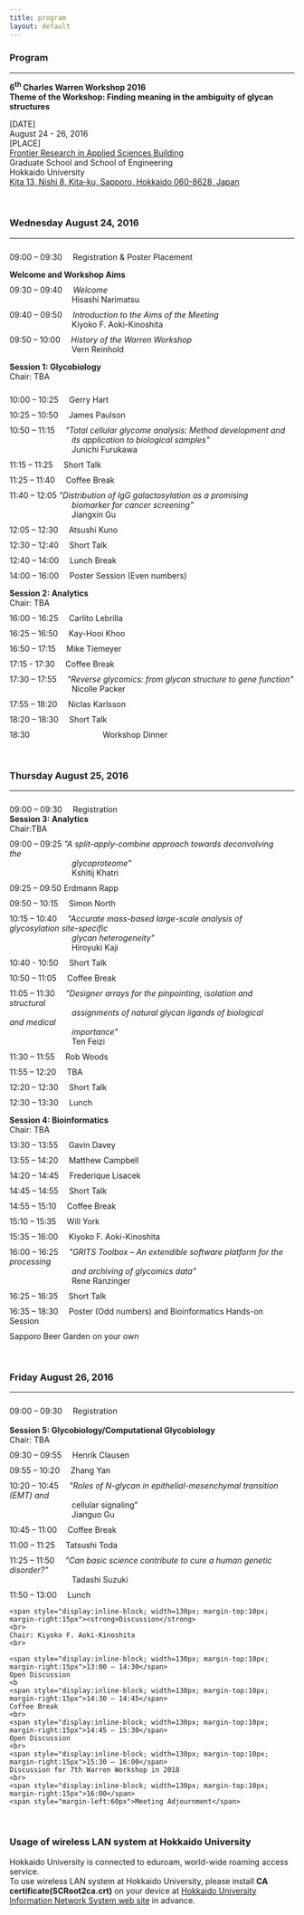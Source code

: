 ```yaml
---
title: program
layout: default
---
```

<!-- MAIN CONTENT -->
<div id="main_content_wrap" class="outer">
  <section id="main_content" class="inner">
<h3>Program</h3>
<hr>
<p><strong>6<sup>th</sup> Charles Warren Workshop 2016<br>
Theme of the Workshop: Finding meaning in the ambiguity of glycan structures</strong></p>
<p>[DATE]<br>
August 24 - 26, 2016<br>
[PLACE]<br>
<a href="http://www.oia.hokudai.ac.jp/maps/?p=sapporo">Frontier Research in Applied Sciences Building</a><br>
Graduate School and School of Engineering<br>
Hokkaido University<br>
<a href="https://goo.gl/maps/JtP1MdrwH5U2">Kita 13, Nishi 8, Kita-ku, Sapporo, Hokkaido 060-8628, Japan</a></p>
<br>

<h3>Wednesday August 24, 2016</h3>
<hr>
<p>
	<span style="display:inline-block; width=130px; margin-top:10px; margin-right:15px">09:00 – 09:30</span>
	Registration &amp; Poster Placement</p>
<p>
	<strong>Welcome and Workshop Aims</strong><br>
	<span style="display:inline-block; width=130px; margin-top:10px; margin-right:15px">09:30 – 09:40</span>
		<span style="font-style:italic">Welcome</span>
	<br>
	<span style="padding-left:110px">Hisashi Narimatsu</span>
	<br>
	<span style="display:inline-block; width=130px; margin-top:10px; margin-right:15px">09:40 – 09:50</span>
	<span style="font-style:italic">Introduction to the Aims of the Meeting</span>
	<br>
	<span style="padding-left:110px">Kiyoko F. Aoki-Kinoshita</span>
	<br>
	<span style="display:inline-block; width=130px; margin-top:10px; margin-right:15px">09:50 – 10:00</span>
	<span style="font-style:italic">History of the Warren Workshop</span>
	<br>
	<span style="padding-left:110px">Vern Reinhold</span>
</p>

<p><strong>Session 1: Glycobiology</strong><br>
Chair: TBA</p>
<p>
	<span style="display:inline-block; width=130px; margin-top:10px; margin-right:15px">10:00 – 10:25</span>
	Gerry Hart
	<!--<span style="font-style:italic">Gerry Hart</span>-->
	<br>
	<!--<span style="padding-left:110px">Gerry Hart</span>
	<br>-->
	<span style="display:inline-block; width=130px; margin-top:10px; margin-right:15px">10:25 – 10:50</span>
	James Paulson
	<br>
	<!--<span style="padding-left:110px">ames Paulson</span>
	<br>-->
	<span style="display:inline-block; width=130px; margin-top:10px; margin-right:15px">10:50 – 11:15</span>
	<span style="font-style:italic">"Total cellular glycome analysis: Method development and 
	<br>
	<span style="padding-left:110px">its application to biological samples"</span>
	</span>
	<br>
	<span style="padding-left:110px">Junichi Furukawa</span>
	<br>
	<span style="display:inline-block; width=130px; margin-top:10px; margin-right:15px">11:15 – 11:25</span>
	Short Talk
	<br>
	<span style="display:inline-block; width=130px; margin-top:10px; margin-right:15px">11:25 – 11:40</span>
	Coffee Break
	<br>
	<span style="display:inline-block; width=130px; margin-top:10px; margin-right:15px">11:40 – 12:05</strong>
	<span style="font-style:italic">"Distribution of IgG galactosylation as a promising
	<br>
	<span style="padding-left:110px">biomarker for cancer screening"</span>
	</span>
	<br>
	<span style="padding-left:110px">Jiangxin Gu</span>
	<br>
	<span style="display:inline-block; width=130px; margin-top:10px; margin-right:15px">12:05 – 12:30</span>
	Atsushi Kuno
	<br>
	<!--<span style="padding-left:110px">Atsushi Kuno</span>
	<br>-->
	<span style="display:inline-block; width=130px; margin-top:10px; margin-right:15px">12:30 – 12:40</span>
	Short Talk
	<br>
	<span style="display:inline-block; width=130px; margin-top:10px; margin-right:15px">12:40 – 14:00</span>
	Lunch Break
	<br>
	<span style="display:inline-block; width=130px; margin-top:10px; margin-right:15px">14:00 – 16:00</span>
	Poster Session (Even numbers)
</p>

<p>
	<strong>Session 2: Analytics</strong>
	<br>
	Chair: TBA
	<br>
	<span style="display:inline-block; width=130px; margin-top:10px; margin-right:15px">16:00 – 16:25</span>
	Carlito Lebrilla
	<br>
	<!--<span style="padding-left:110px">Carlito Lebrilla</span>
	<br>-->
	<span style="display:inline-block; width=130px; margin-top:10px; margin-right:15px">16:25 – 16:50</span>
	Kay-Hooi Khoo
	<br>
	<!--<span style="padding-left:110px">Kay-Hooi Khoo</span>
	<br>-->
	<span style="display:inline-block; width=130px; margin-top:10px; margin-right:15px">16:50 – 17:15</span>
	Mike Tiemeyer
	<br>
	<!--<span style="padding-left:110px">Mike Tiemeyer</span>
	<br>-->
	<span style="display:inline-block; width=130px; margin-top:10px; margin-right:15px">17:15 - 17:30</span>
	Coffee Break
	<br>
	<span style="display:inline-block; width=130px; margin-top:10px; margin-right:15px">17:30 – 17:55</span>
	<span style="font-style:italic">"Reverse glycomics: from glycan structure to gene function"</span>
	<br>
	<span style="padding-left:110px">Nicolle Packer</span>
	<br>
	<span style="display:inline-block; width=130px; margin-top:10px; margin-right:15px">17:55 – 18:20</span>
	Niclas Karlsson
	<br>
	<!--<span style="padding-left:110px">Niclas Karlsson</span>
	<br>-->
	<span style="display:inline-block; width=130px; margin-top:10px; margin-right:15px">18:20 – 18:30</span>
	Short Talk
	<br>
	<span style="display:inline-block; width=130px; margin-top:10px; margin-right:15px">18:30</span>
	<span style="padding-left:110px">Workshop Dinner</span>
</p>
<br>
<h3>Thursday August 25, 2016</h3>
<hr>
<p>
	<span style="display:inline-block; width=130px; margin-top:10px; margin-right:15px">09:00 – 09:30</span>
	Registration
	<br>
	<strong>Session 3: Analytics</strong>
	<br>
	Chair:TBA
	<br>
	<span style="display:inline-block; width=130px; margin-top:10px; margin-right:15px">09:00 – 09:25</strong>	
	<span style="font-style:italic">"A split-apply-combine approach towards deconvolving the
	<br>
	<span style="padding-left:110px">glycoproteome"</span>
	</span>
	<br>
	<span style="padding-left:110px">Kshitij Khatri</span>
	<br>
	<span style="display:inline-block; width=130px; margin-top:10px; margin-right:15px">09:25 – 09:50</strong>
	Erdmann Rapp
	<br>
	<!--<span style="padding-left:110px">Erdmann Rapp</span>
	<br>-->
	<span style="display:inline-block; width=130px; margin-top:10px; margin-right:15px">09:50 – 10:15</span>
	Simon North
	<br>
	<!--<span style="padding-left:110px">Simon North</span>
	<br>-->
	<span style="display:inline-block; width=130px; margin-top:10px; margin-right:15px">10:15 – 10:40</span>
	<span style="font-style:italic">"Accurate mass-based large-scale analysis of glycosylation site-specific
	<br> 
	<span style="padding-left:110px">glycan heterogeneity"</span>
	</span>
	<br>
	<span style="padding-left:110px">Hiroyuki Kaji</span>
	<br>
	<span style="display:inline-block; width=130px; margin-top:10px; margin-right:15px">10:40 - 10:50</span>
	Short Talk
	<br>
	<span style="display:inline-block; width=130px; margin-top:10px; margin-right:15px">10:50 – 11:05</span>
	Coffee Break<br>
	<span style="display:inline-block; width=130px; margin-top:10px; margin-right:15px">11:05 – 11:30</span>
	<span style="font-style:italic">"Designer arrays for the pinpointing, isolation and structural
	<br>
	<span style="padding-left:110px">assignments of natural glycan ligands of biological and medical</span> 
	<br>
	<span style="padding-left:110px">importance"</span>
	</span>
	<br>
	<span style="padding-left:110px">Ten Feizi</span>
	<br>
	<span style="display:inline-block; width=130px; margin-top:10px; margin-right:15px">11:30 – 11:55</span>
	Rob Woods
	<br>
	<!--<span style="padding-left:110px">Rob Woods</span>
	<br>-->
	<span style="display:inline-block; width=130px; margin-top:10px; margin-right:15px">11:55 – 12:20</span>
	TBA
	<br>
	<!--<span style="padding-left:110px">TBA</span>
	<br>-->
	<span style="display:inline-block; width=130px; margin-top:10px; margin-right:15px">12:20 – 12:30</span>
	Short Talk
	<br>
	<!--<span style="padding-left:110px">Short Talk</span>
	<br>-->
	<span style="display:inline-block; width=130px; margin-top:10px; margin-right:15px">12:30 – 13:30</span>
	Lunch</p>

<p>
	<strong>Session 4: Bioinformatics</strong>
	<br>
	Chair: TBA
	<br>
	<span style="display:inline-block; width=130px; margin-top:10px; margin-right:15px">13:30 – 13:55</span>
	Gavin Davey
	<br>
	<!--<span style="padding-left:110px">Gavin Davey</span>
	<br>-->
	<span style="display:inline-block; width=130px; margin-top:10px; margin-right:15px">13:55 – 14:20</span>
	Matthew Campbell
	<br>
	<!--<span style="padding-left:110px">Matthew Campbell</span>
	<br>-->
	<span style="display:inline-block; width=130px; margin-top:10px; margin-right:15px">14:20 – 14:45</span>
	Frederique Lisacek
	<br>
	<!--<span style="padding-left:110px">Frederique Lisacek</span>
	<br>-->
	<span style="display:inline-block; width=130px; margin-top:10px; margin-right:15px">14:45 – 14:55</span>
	Short Talk
	<br>
	<span style="display:inline-block; width=130px; margin-top:10px; margin-right:15px">14:55 – 15:10</span>
	Coffee Break
	<br>
	<span style="display:inline-block; width=130px; margin-top:10px; margin-right:15px">15:10 – 15:35</span>
	Will York
	<br>
	<!--<span style="padding-left:110px">Will York</span>
	<br>-->
	<span style="display:inline-block; width=130px; margin-top:10px; margin-right:15px">15:35 – 16:00</span>
	Kiyoko F. Aoki-Kinoshita
	<br>
	<!--<span style="padding-left:110px">Kiyoko F. Aoki-Kinoshita</span>
	<br>-->
	<span style="display:inline-block; width=130px; margin-top:10px; margin-right:15px">16:00 – 16:25</span>
	<span style="font-style:italic">"GRITS Toolbox – An extendible software platform for the processing
	<br>
	<span style="padding-left:110px">and archiving of glycomics data"</span>
	</span>
	<br>
	<span style="padding-left:110px">Rene Ranzinger</span>
	<br>
	<span style="display:inline-block; width=130px; margin-top:10px; margin-right:15px">16:25 – 16:35</span>
	Short Talk
	<br>
	<!--<span style="padding-left:110px">TBA</span>
	<br>-->
	<span style="display:inline-block; width=130px; margin-top:10px; margin-right:15px">16:35 – 18:30</span>
	Poster (Odd numbers) and Bioinformatics Hands-on Session
	<br>
	<span style="display:inline-block; width=130px; margin-top:10px; margin-right:15px">Sapporo Beer Garden on your own</span>
</p>
<br>

<h3>Friday August 26, 2016</h3>
<hr>
<p>
	<span style="display:inline-block; width=130px; margin-top:10px; margin-right:15px">09:00 – 09:30</span>
	Registration
	<br>
	<br>
    <strong>Session 5: Glycobiology/Computational Glycobiology</strong>
    <br>
	Chair: TBA
	<br>
	<span style="display:inline-block; width=130px; margin-top:10px; margin-right:15px">09:30 – 09:55</span>
	Henrik Clausen
	<br>
	<!--<span style="padding-left:110px">Henrik Clausen</span>
	<br>-->
	<span style="display:inline-block; width=130px; margin-top:10px; margin-right:15px">09:55 – 10:20</span>
	Zhang Yan
	<br>
	<!--<span style="padding-left:110px">Zhang Yan</span>
	<br>-->
	<span style="display:inline-block; width=130px; margin-top:10px; margin-right:15px">10:20 – 10:45</span>
	<span style="font-style:italic">"Roles of N-glycan in epithelial-mesenchymal transition (EMT) and</span>
	<br>
	<span style="padding-left:110px">cellular signaling"</span>
	</span>
	<br>
	<span style="padding-left:110px">Jianguo Gu</span>
	<br>
	<span style="display:inline-block; width=130px; margin-top:10px; margin-right:15px">10:45 – 11:00</span>
	Coffee Break
	<br>
	<span style="display:inline-block; width=130px; margin-top:10px; margin-right:15px">11:00 – 11:25</span>
	Tatsushi Toda<br>
	<!--<span style="padding-left:110px">Tatsushi Toda</span>
	<br>-->
	<span style="display:inline-block; width=130px; margin-top:10px; margin-right:15px">11:25 – 11:50</span>
	<span style="font-style:italic">"Can basic science contribute to cure a human genetic disorder?"</span>
	<br>
	<span style="padding-left:110px">Tadashi Suzuki</span>
	<br>
	<span style="display:inline-block; width=130px; margin-top:10px; margin-right:15px">11:50 – 13:00</span>
	Lunch
	<br>

	<span style="display:inline-block; width=130px; margin-top:10px; margin-right:15px"><strong>Discussion</strong>
	<br>
	Chair: Kiyoko F. Aoki-Kinoshita
	<br>

	<span style="display:inline-block; width=130px; margin-top:10px; margin-right:15px">13:00 – 14:30</span>
	Open Discussion
	<b
	<span style="display:inline-block; width=130px; margin-top:10px; margin-right:15px">14:30 – 14:45</span>
	Coffee Break
	<br>
	<span style="display:inline-block; width=130px; margin-top:10px; margin-right:15px">14:45 – 15:30</span>
	Open Discussion
	<br>
	<span style="display:inline-block; width=130px; margin-top:10px; margin-right:15px">15:30 – 16:00</span>
	Discussion for 7th Warren Workshop in 2018
	<br>
	<span style="display:inline-block; width=130px; margin-top:10px; margin-right:15px">16:00</span>
	<span style="margin-left:60px">Meeting Adjournment</span>
</p>
<br>

<h3>Usage of wireless LAN system at Hokkaido University</h3>

<p>Hokkaido University is connected to eduroam, world-wide roaming access service.<br>
To use wireless LAN system at Hokkaido University, please install <strong>CA certificate(SCRoot2ca.crt)</strong> on your device at <a href="http://www.hines.hokudai.ac.jp/temporary_LAN/">Hokkaido University Information Network System web site</a> in advance.<br></p>
<br>

 </section>
</div>
